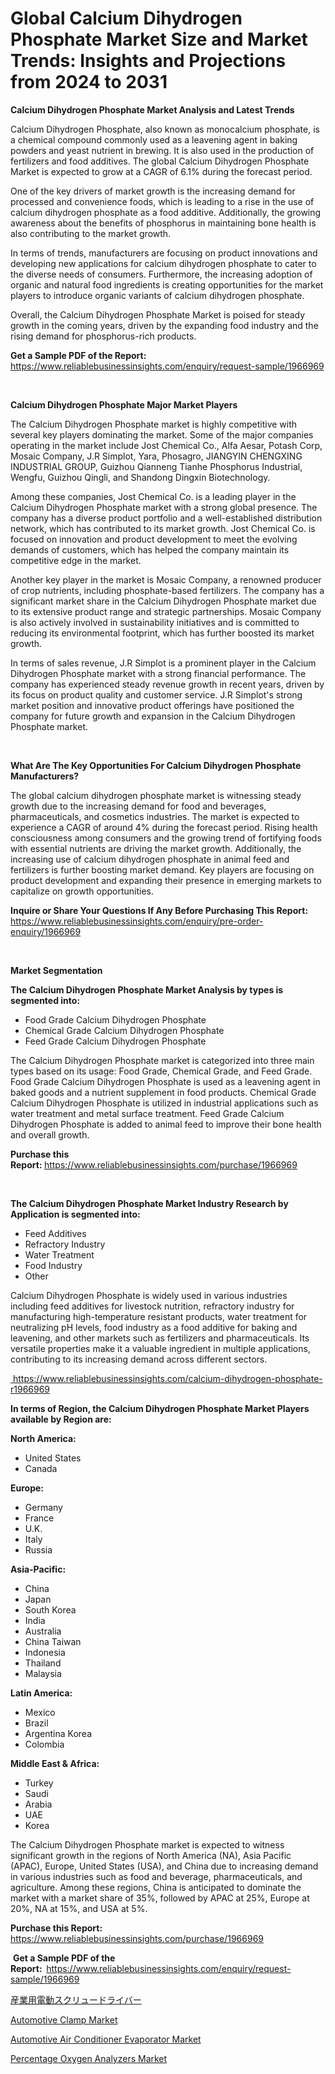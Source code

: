 <p><h1>Global Calcium Dihydrogen Phosphate Market Size and Market Trends: Insights and Projections from 2024 to 2031</h1></p><p><strong>Calcium Dihydrogen Phosphate Market Analysis and Latest Trends</strong></p>
<p><p>Calcium Dihydrogen Phosphate, also known as monocalcium phosphate, is a chemical compound commonly used as a leavening agent in baking powders and yeast nutrient in brewing. It is also used in the production of fertilizers and food additives. The global Calcium Dihydrogen Phosphate Market is expected to grow at a CAGR of 6.1% during the forecast period. </p><p>One of the key drivers of market growth is the increasing demand for processed and convenience foods, which is leading to a rise in the use of calcium dihydrogen phosphate as a food additive. Additionally, the growing awareness about the benefits of phosphorus in maintaining bone health is also contributing to the market growth.</p><p>In terms of trends, manufacturers are focusing on product innovations and developing new applications for calcium dihydrogen phosphate to cater to the diverse needs of consumers. Furthermore, the increasing adoption of organic and natural food ingredients is creating opportunities for the market players to introduce organic variants of calcium dihydrogen phosphate.</p><p>Overall, the Calcium Dihydrogen Phosphate Market is poised for steady growth in the coming years, driven by the expanding food industry and the rising demand for phosphorus-rich products.</p></p>
<p><strong>Get a Sample PDF of the Report:&nbsp;</strong> <a href="https://www.reliablebusinessinsights.com/enquiry/request-sample/1966969">https://www.reliablebusinessinsights.com/enquiry/request-sample/1966969</a></p>
<p>&nbsp;</p>
<p><strong>Calcium Dihydrogen Phosphate Major Market Players</strong></p>
<p><p>The Calcium Dihydrogen Phosphate market is highly competitive with several key players dominating the market. Some of the major companies operating in the market include Jost Chemical Co., Alfa Aesar, Potash Corp, Mosaic Company, J.R Simplot, Yara, Phosagro, JIANGYIN CHENGXING INDUSTRIAL GROUP, Guizhou Qianneng Tianhe Phosphorus Industrial, Wengfu, Guizhou Qingli, and Shandong Dingxin Biotechnology.</p><p>Among these companies, Jost Chemical Co. is a leading player in the Calcium Dihydrogen Phosphate market with a strong global presence. The company has a diverse product portfolio and a well-established distribution network, which has contributed to its market growth. Jost Chemical Co. is focused on innovation and product development to meet the evolving demands of customers, which has helped the company maintain its competitive edge in the market.</p><p>Another key player in the market is Mosaic Company, a renowned producer of crop nutrients, including phosphate-based fertilizers. The company has a significant market share in the Calcium Dihydrogen Phosphate market due to its extensive product range and strategic partnerships. Mosaic Company is also actively involved in sustainability initiatives and is committed to reducing its environmental footprint, which has further boosted its market growth.</p><p>In terms of sales revenue, J.R Simplot is a prominent player in the Calcium Dihydrogen Phosphate market with a strong financial performance. The company has experienced steady revenue growth in recent years, driven by its focus on product quality and customer service. J.R Simplot's strong market position and innovative product offerings have positioned the company for future growth and expansion in the Calcium Dihydrogen Phosphate market.</p></p>
<p>&nbsp;</p>
<p><strong>What Are The Key Opportunities For Calcium Dihydrogen Phosphate Manufacturers?</strong></p>
<p><p>The global calcium dihydrogen phosphate market is witnessing steady growth due to the increasing demand for food and beverages, pharmaceuticals, and cosmetics industries. The market is expected to experience a CAGR of around 4% during the forecast period. Rising health consciousness among consumers and the growing trend of fortifying foods with essential nutrients are driving the market growth. Additionally, the increasing use of calcium dihydrogen phosphate in animal feed and fertilizers is further boosting market demand. Key players are focusing on product development and expanding their presence in emerging markets to capitalize on growth opportunities.</p></p>
<p><strong>Inquire or Share Your Questions If Any Before Purchasing This Report:</strong> <a href="https://www.reliablebusinessinsights.com/enquiry/pre-order-enquiry/1966969">https://www.reliablebusinessinsights.com/enquiry/pre-order-enquiry/1966969</a></p>
<p>&nbsp;</p>
<p><strong>Market Segmentation</strong></p>
<p><strong>The Calcium Dihydrogen Phosphate Market Analysis by types is segmented into:</strong></p>
<p><ul><li>Food Grade Calcium Dihydrogen Phosphate</li><li>Chemical Grade Calcium Dihydrogen Phosphate</li><li>Feed Grade Calcium Dihydrogen Phosphate</li></ul></p>
<p><p>The Calcium Dihydrogen Phosphate market is categorized into three main types based on its usage: Food Grade, Chemical Grade, and Feed Grade. Food Grade Calcium Dihydrogen Phosphate is used as a leavening agent in baked goods and a nutrient supplement in food products. Chemical Grade Calcium Dihydrogen Phosphate is utilized in industrial applications such as water treatment and metal surface treatment. Feed Grade Calcium Dihydrogen Phosphate is added to animal feed to improve their bone health and overall growth.</p></p>
<p><strong>Purchase this Report:&nbsp;</strong><a href="https://www.reliablebusinessinsights.com/purchase/1966969">https://www.reliablebusinessinsights.com/purchase/1966969</a></p>
<p>&nbsp;</p>
<p><strong>The Calcium Dihydrogen Phosphate Market Industry Research by Application is segmented into:</strong></p>
<p><ul><li>Feed Additives</li><li>Refractory Industry</li><li>Water Treatment</li><li>Food Industry</li><li>Other</li></ul></p>
<p><p>Calcium Dihydrogen Phosphate is widely used in various industries including feed additives for livestock nutrition, refractory industry for manufacturing high-temperature resistant products, water treatment for neutralizing pH levels, food industry as a food additive for baking and leavening, and other markets such as fertilizers and pharmaceuticals. Its versatile properties make it a valuable ingredient in multiple applications, contributing to its increasing demand across different sectors.</p></p>
<p><a href="https://www.reliablebusinessinsights.com/calcium-dihydrogen-phosphate-r1966969">&nbsp;https://www.reliablebusinessinsights.com/calcium-dihydrogen-phosphate-r1966969</a></p>
<p><strong>In terms of Region, the Calcium Dihydrogen Phosphate Market Players available by Region are:</strong></p>
<p>
    <p> <strong> North America: </strong>
        <ul>
            <li>United States</li>
            <li>Canada</li>
        </ul>
        </p> 
    <p> <strong> Europe: </strong>
        <ul>
            <li>Germany</li>
            <li>France</li>
            <li>U.K.</li>
            <li>Italy</li>
            <li>Russia</li>
        </ul>
        </p> 
    <p> <strong> Asia-Pacific: </strong>
        <ul>
            <li>China</li>
            <li>Japan</li>
            <li>South Korea</li>
            <li>India</li>
            <li>Australia</li>
            <li>China Taiwan</li>
            <li>Indonesia</li>
            <li>Thailand</li>
            <li>Malaysia</li>
        </ul>
        </p> 
    <p> <strong> Latin America: </strong>
        <ul>
            <li>Mexico</li>
            <li>Brazil</li>
            <li>Argentina Korea</li>
            <li>Colombia</li>
        </ul>
        </p> 
    <p> <strong> Middle East & Africa: </strong>
        <ul>
            <li>Turkey</li>
            <li>Saudi</li>
            <li>Arabia</li>
            <li>UAE</li>
            <li>Korea</li>
        </ul>
    </p>
    </p>
<p><p>The Calcium Dihydrogen Phosphate market is expected to witness significant growth in the regions of North America (NA), Asia Pacific (APAC), Europe, United States (USA), and China due to increasing demand in various industries such as food and beverage, pharmaceuticals, and agriculture. Among these regions, China is anticipated to dominate the market with a market share of 35%, followed by APAC at 25%, Europe at 20%, NA at 15%, and USA at 5%.</p></p>
<p><strong>Purchase this Report: </strong><a href="https://www.reliablebusinessinsights.com/purchase/1966969">https://www.reliablebusinessinsights.com/purchase/1966969</a></p>
<p>&nbsp;<strong>Get a Sample PDF of the Report:&nbsp;&nbsp;</strong><a href="https://www.reliablebusinessinsights.com/enquiry/request-sample/1966969">https://www.reliablebusinessinsights.com/enquiry/request-sample/1966969</a></p>
<p><strong></strong></p>
<p><p><a href="https://github.com/avbqbctihcbe2/Market-Research-Report-List-3/blob/main/46940123285.md">産業用電動スクリュードライバー</a></p><p><a href="https://medium.com/@swilliamn8765/navigating-the-global-automotive-clamp-market-landscape-trends-forecasts-and-impact-analysis-29c4189c44c9">Automotive Clamp Market</a></p><p><a href="https://medium.com/@orinschowalter/global-automotive-air-conditioner-evaporator-market-by-product-type-by-application-by-region-and-308a55fed094">Automotive Air Conditioner Evaporator Market</a></p><p><a href="https://github.com/ChiragRp1/Market-Research-Report-List-5/blob/main/percentage-oxygen-analyzers-market.md">Percentage Oxygen Analyzers Market</a></p></p>